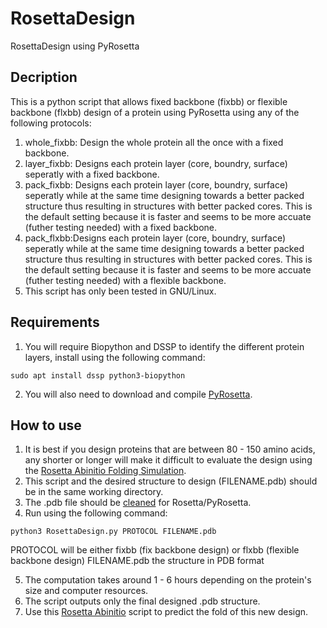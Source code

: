 # RosettaDesign
RosettaDesign using PyRosetta

## Decription
This is a python script that allows fixed backbone (fixbb) or flexible backbone (flxbb) design of a protein using PyRosetta using any of the following protocols:
1. whole_fixbb: Design the whole protein all the once with a fixed backbone.
2. layer_fixbb: Designs each protein layer (core, boundry, surface) seperatly with a fixed backbone.
3. pack_fixbb: Designs each protein layer (core, boundry, surface) seperatly while at the same time designing towards a better packed structure thus resulting in structures with better packed cores. This is the default setting because it is faster and seems to be more accuate (futher testing needed) with a fixed backbone.
4. pack_flxbb:Designs each protein layer (core, boundry, surface) seperatly while at the same time designing towards a better packed structure thus resulting in structures with better packed cores. This is the default setting because it is faster and seems to be more accuate (futher testing needed) with a flexible backbone.
5. This script has only been tested in GNU/Linux.

## Requirements
1. You will require Biopython and DSSP to identify the different protein layers, install using the following command:

`sudo apt install dssp python3-biopython`

2. You will also need to download and compile [PyRosetta](http://www.pyrosetta.org/).

## How to use
1. It is best if you design proteins that are between 80 - 150 amino acids, any shorter or longer will make it difficult to evaluate the design using the [Rosetta Abinitio Folding Simulation](https://github.com/sarisabban/RosettaAbinitio).
2. This script and the desired structure to design (FILENAME.pdb) should be in the same working directory.
3. The .pdb file should be [cleaned](https://www.rosettacommons.org/docs/latest/rosetta_basics/preparation/preparing-structures) for Rosetta/PyRosetta.
4. Run using the following command:

`python3 RosettaDesign.py PROTOCOL FILENAME.pdb`

PROTOCOL will be either fixbb (fix backbone design) or flxbb (flexible backbone design)
FILENAME.pdb the structure in PDB format

5. The computation takes around 1 - 6 hours depending on the protein's size and computer resources.
6. The script outputs only the final designed .pdb structure.
7. Use this [Rosetta Abinitio](https://github.com/sarisabban/RosettaAbinitio) script to predict the fold of this new design.
